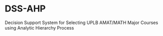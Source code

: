# DSS-AHP
Decision Support System for Selecting UPLB AMAT/MATH Major Courses using Analytic Hierarchy Process 
